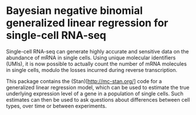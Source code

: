 # Bayesian negative binomial generalized linear regression for single-cell RNA-seq

Single-cell RNA-seq can generate highly accurate and sensitive data on the abundance of mRNA in single cells. Using unique molecular identifiers (UMIs), it is now possible to actually count the number of mRNA molecules in single cells, modulo the losses incurred during reverse transcription. 

This package contains the (Stan)[http://mc-stan.org/] code for a generalized linear regression model, which can be used to estimate the true underlying expression level of a gene in a population of single cells. Such estimates can then be used to ask questions about differences between cell types, over time or between experiments. 
